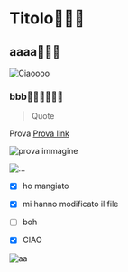 # Titolo👹​👺​👻​
## aaaa🐒​🦧​🐷​

![Ciaoooo](https://i0.wp.com/www.spettacolo.eu/wp-content/uploads/2019/03/Hello-Kitty.jpg)

### bbb🧜🏿‍♂️​🧑‍🎄​🛀​
> Quote


Prova [Prova link](https://youtu.be/uxpDa-c-4Mc?feature=shared)


![prova immagine](https://encrypted-tbn0.gstatic.com/images?q=tbn:ANd9GcRXtz9aDYKZk2BOFk49kMKUOE45nl3mYH78FA&s)


![...](https://www.testo-unico-sicurezza.com/81/_media/img/large/playstoremy81.jpg)

- [x] ho mangiato

- [x] mi hanno modificato il file

- [ ] boh
- [X] CIAO  

![aa](https://img.freepik.com/foto-premium/la-serenita-affascinante-l-arte-della-notte-stellata-nell-incantevole-sfondo-da-tavolo-32-di-vincent-van-gogh_983420-139570.jpg)

